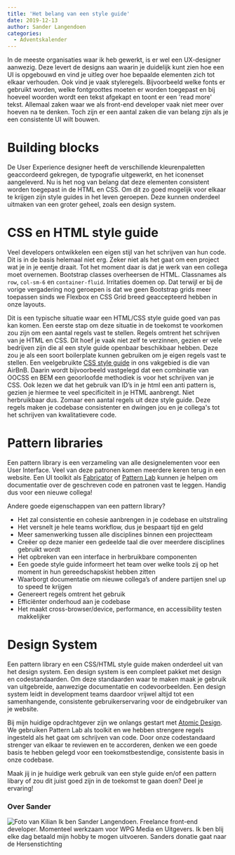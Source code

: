 ```yaml
---
title: 'Het belang van een style guide'
date: 2019-12-13
author: Sander Langendoen
categories:
  - Adventskalender
---
```


In de meeste organisaties waar ik heb gewerkt, is er wel een UX-designer aanwezig. Deze levert de designs aan waarin je duidelijk kunt zien hoe een UI is opgebouwd en vind je uitleg over hoe bepaalde elementen zich tot elkaar verhouden. Ook vind je vaak styleregels. Bijvoorbeeld welke fonts er gebruikt worden, welke fontgroottes moeten er worden toegepast en bij hoeveel woorden wordt een tekst afgekapt en toont er een 'read more' tekst. Allemaal zaken waar we als front-end developer vaak niet meer over hoeven na te denken. Toch zijn er een aantal zaken die van belang zijn als je een consistente UI wilt bouwen.

# Building blocks

De User Experience designer heeft de verschillende kleurenpaletten geaccordeerd gekregen, de typografie uitgewerkt, en het iconenset aangeleverd. Nu is het nog van belang dat deze elementen consistent worden toegepast in de HTML en CSS. Om dit zo goed mogelijk voor elkaar te krijgen zijn style guides in het leven geroepen. Deze kunnen onderdeel uitmaken van een groter geheel, zoals een design system.

# CSS en HTML style guide

Veel developers ontwikkelen een eigen stijl van het schrijven van hun code. Dit is in de basis helemaal niet erg. Zeker niet als het gaat om een project wat je in je eentje draait. Tot het moment daar is dat je werk van een collega moet overnemen. Bootstrap classes overheersen de HTML. Classnames als `row`, `col-sm-6` en `container-fluid`. Irritaties doemen op. Dat terwijl er bij de vorige vergadering nog geroepen is dat we geen Bootstrap grids meer toepassen sinds we Flexbox en CSS Grid breed geaccepteerd hebben in onze layouts.

Dit is een typische situatie waar een HTML/CSS style guide goed van pas kan komen. Een eerste stap om deze situatie in de toekomst te voorkomen zou zijn om een aantal regels vast te stellen. Regels omtrent het schrijven van je HTML en CSS. Dit hoef je vaak niet zelf te verzinnen, gezien er vele bedrijven zijn die al een style guide openbaar beschikbaar hebben. Deze zou je als een soort boilerplate kunnen gebruiken om je eigen regels vast te stellen. Een veelgebruikte [CSS style guide](https://github.com/airbnb/css/) in ons vakgebied is die van AirBnB. Daarin wordt bijvoorbeeld vastgelegd dat een combinatie van OOCSS en BEM een geoorloofde methodiek is voor het schrijven van je CSS. Ook lezen we dat het gebruik van ID’s in je html een anti pattern is, gezien je hiermee te veel specificiteit in je HTML aanbrengt. Niet herbruikbaar dus. Zomaar een aantal regels uit deze style guide. Deze regels maken je codebase consistenter en dwingen jou en je collega's tot het schrijven van kwalitatievere code.

# Pattern libraries

Een pattern library is een verzameling van alle designelementen voor een User Interface. Veel van deze patronen komen meerdere keren terug in een website. Een UI toolkit als [Fabricator](https://fbrctr.github.io/demo/) of [Pattern Lab](https://patternlab.io/demos.html) kunnen je helpen om documentatie over de geschreven code en patronen vast te leggen. Handig dus voor een nieuwe collega!

Andere goede eigenschappen van een pattern library?

- Het zal consistentie en cohesie aanbrengen in je codebase en uitstraling
- Het versnelt je hele teams workflow, dus je bespaart tijd en geld
- Meer samenwerking tussen alle disciplines binnen een projectteam
- Creëer op deze manier een gedeelde taal die over meerdere disciplines gebruikt wordt
- Het opbreken van een interface in herbruikbare componenten
- Een goede style guide informeert het team over welke tools zij op het moment in hun gereedschapskist hebben zitten
- Waarborgt documentatie om nieuwe collega’s of andere partijen snel up to speed te krijgen
- Genereert regels omtrent het gebruik
- Efficiënter onderhoud aan je codebase
- Het maakt cross-browser/device, performance, en accessibility testen makkelijker

# Design System

Een pattern library en een CSS/HTML style guide maken onderdeel uit van het design system. Een design system is een compleet pakket met design en codestandaarden. Om deze standaarden waar te maken maak je gebruik van uitgebreide, aanwezige documentatie en codevoorbeelden. Een design system leidt in development teams daardoor vrijwel altijd tot een samenhangende, consistente gebruikerservaring voor de eindgebruiker van je website.

Bij mijn huidige opdrachtgever zijn we onlangs gestart met [Atomic Design](https://bradfrost.com/blog/post/atomic-web-design/). We gebruiken Pattern Lab als toolkit en we hebben strengere regels ingesteld als het gaat om schrijven van code. Door onze codestandaard strenger van elkaar te reviewen en te accorderen, denken we een goede basis te hebben gelegd voor een toekomstbestendige, consistente basis in onze codebase.

Maak jij in je huidige werk gebruik van een style guide en/of een pattern libary of zou dit juist goed zijn in de toekomst te gaan doen? Deel je ervaring!

### Over Sander

<img src="/_img/adventskalender/sanderlangendoen.jpg" alt="Foto van Kilian" class="floating-portrait">
Ik ben Sander Langendoen. Freelance front-end developer. Momenteel werkzaam voor WPG Media en Uitgevers. Ik ben blij elke dag betaald mijn hobby te mogen uitvoeren.
Sanders donatie gaat naar de Hersenstichting
